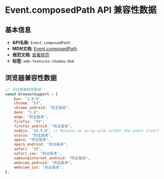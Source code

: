 # Event.composedPath API 兼容性数据

## 基本信息

- **API名称**: `Event.composedPath`
- **MDN文档**: [Event.composedPath](https://developer.mozilla.org/docs/Web/API/Event/composedPath)
- **规范文档**: [查看规范](https://dom.spec.whatwg.org/#ref-for-dom-event-composedpath①)
- **标签**: `web-features:shadow-dom`

## 浏览器兼容性数据

```javascript
// 浏览器兼容性数据
const browserSupport = {
    bun: "1.0.0",
    chrome: "53",
    chrome_android: "同主版本",
    deno: "1.0",
    edge: "同主版本",
    firefox: "59",
    firefox_android: "同主版本",
    nodejs: "14.5.0", // Returns an array with either the event itself or empty.; This is not used in Node.js and is provided...,
    oculus: "同主版本",
    opera: "同主版本",
    opera_android: "同主版本",
    safari: "10",
    safari_ios: "同主版本",
    samsunginternet_android: "同主版本",
    webview_android: "同主版本",
    webview_ios: "同主版本",
};

```

